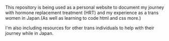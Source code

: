 This repository is being used as a personal website to document my journey with hormone replacement treatment (HRT) and my experience as a trans women in Japan.(As well as learning to code html and css more.)

I'm also including resources for other trans individuals to help with their journey while in Japan.
